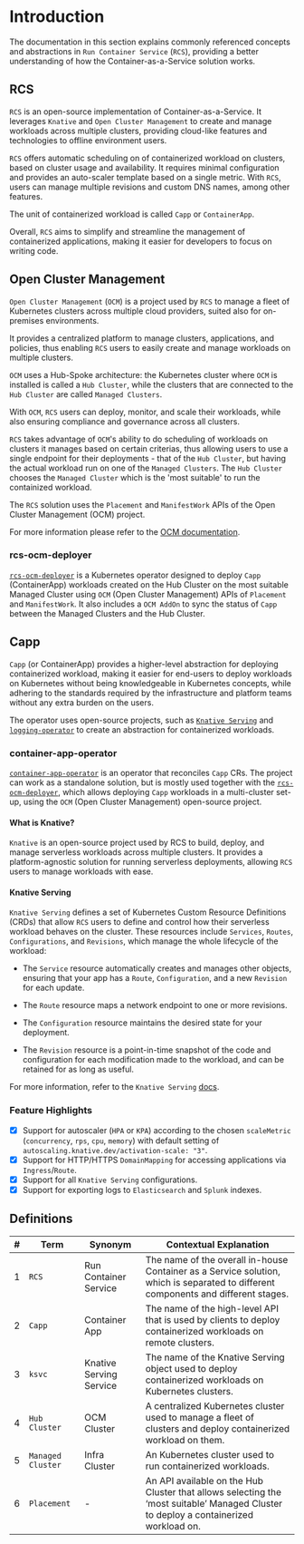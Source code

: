 # Introduction

The documentation in this section explains commonly referenced concepts and abstractions in `Run Container Service` (`RCS`), providing a better understanding of how the Container-as-a-Service solution works.

## RCS

`RCS` is an open-source implementation of Container-as-a-Service. It leverages `Knative` and `Open Cluster Management` to create and manage workloads across multiple clusters, providing cloud-like features and technologies to offline environment users.

`RCS` offers automatic scheduling on of containerized workload on clusters, based on cluster usage and availability. It requires minimal configuration and provides an auto-scaler template based on a single metric. With `RCS`, users can manage multiple revisions and custom DNS names, among other features.

The unit of containerized workload is called `Capp` or `ContainerApp`.

Overall, `RCS` aims to simplify and streamline the management of containerized applications, making it easier for developers to focus on writing code.

## Open Cluster Management

`Open Cluster Management` (`OCM`) is a project used by `RCS` to manage a fleet of Kubernetes clusters across multiple cloud providers, suited also for on-premises environments.

It provides a centralized platform to manage clusters, applications, and policies, thus enabling `RCS` users to easily create and manage workloads on multiple clusters.

`OCM` uses a Hub-Spoke architecture: the Kubernetes cluster where `OCM` is installed is called a `Hub Cluster`, while the clusters that are connected to the `Hub Cluster` are called `Managed Clusters`.

With `OCM`, `RCS` users can deploy, monitor, and scale their workloads, while also ensuring compliance and governance across all clusters.

`RCS` takes advantage of `OCM`'s ability to do scheduling of workloads on clusters it manages based on certain criterias, thus allowing users to use a single endpoint for their deployments - that of the `Hub Cluster`, but having the actual workload run on one of the `Managed Clusters`. The `Hub Cluster` chooses the `Managed Cluster` which is the 'most suitable' to run the containized workload.

The `RCS` solution uses the `Placement` and `ManifestWork` APIs of the Open Cluster Management (OCM) project.

For more information please refer to the [OCM documentation](https://open-cluster-management.io/concepts/).

### rcs-ocm-deployer

[`rcs-ocm-deployer`](https://github.com/dana-team/rcs-ocm-deployer) is a Kubernetes operator designed to deploy `Capp` (ContainerApp) workloads created on the Hub Cluster on the most suitable Managed Cluster using `OCM` (Open Cluster Management) APIs of `Placement` and `ManifestWork`. It also includes a `OCM AddOn` to sync the status of `Capp` between the Managed Clusters and the Hub Cluster.

## Capp

`Capp` (or ContainerApp) provides a higher-level abstraction for deploying containerized workload, making it easier for end-users to deploy workloads on Kubernetes without being knowledgeable in Kubernetes concepts, while adhering to the standards required by the infrastructure and platform teams without any extra burden on the users.

The operator uses open-source projects, such as [`Knative Serving`](https://github.com/knative/serving) and [`logging-operator`](https://github.com/kube-logging/logging-operator) to create an abstraction for containerized workloads.

### container-app-operator

[`container-app-operator`](https://github.com/dana-team/container-app-operator) is an operator that reconciles `Capp` CRs. The project can work as a standalone solution, but is mostly used together with the [`rcs-ocm-deployer`](https://github.com/dana-team/rcs-ocm-deployer), which allows deploying `Capp` workloads in a multi-cluster set-up, using the `OCM` (Open Cluster Management) open-source project.

#### What is Knative?

`Knative` is an open-source project used by RCS to build, deploy, and manage serverless workloads across multiple clusters. It provides a platform-agnostic solution for running serverless deployments, allowing `RCS` users to manage workloads with ease.

#### Knative Serving

`Knative Serving` defines a set of Kubernetes Custom Resource Definitions (CRDs) that allow `RCS` users to define and control how their serverless workload behaves on the cluster. These resources include `Services`, `Routes`, `Configurations`, and `Revisions`, which manage the whole lifecycle of the workload:

- The `Service` resource automatically creates and manages other objects, ensuring that your app has a `Route`, `Configuration`, and a new `Revision` for each update.

- The `Route` resource maps a network endpoint to one or more revisions.

- The `Configuration` resource maintains the desired state for your deployment.

- The `Revision` resource is a point-in-time snapshot of the code and configuration for each modification made to the workload, and can be retained for as long as useful.

For more information, refer to the `Knative Serving` [docs](https://knative.dev/docs/serving/).

### Feature Highlights

- [x] Support for autoscaler (`HPA` or `KPA`) according to the chosen `scaleMetric` (`concurrency`, `rps`, `cpu`, `memory`) with default setting of `autoscaling.knative.dev/activation-scale: "3"`.
- [x] Support for HTTP/HTTPS `DomainMapping` for accessing applications via `Ingress`/`Route`.
- [x] Support for all `Knative Serving` configurations.
- [x] Support for exporting logs to `Elasticsearch` and `Splunk` indexes.

## Definitions

| #   | Term          | Synonym                   | Contextual Explanation                                                                        |
| --- | -------------| -------------------------| ----------------------------------------------------------------------------------------------|
| 1   | `RCS`           | Run Container Service     | The name of the overall in-house Container as a Service solution, which is separated to different components and different stages. |
| 2   | `Capp`          | Container App             | The name of the high-level API that is used by clients to deploy containerized workloads on remote clusters. |
| 3   | `ksvc`          | Knative Serving Service   | The name of the Knative Serving object used to deploy containerized workloads on Kubernetes clusters. |
| 4   | `Hub Cluster`   | OCM Cluster               | A centralized Kubernetes cluster used to manage a fleet of clusters and deploy containerized workload on them. |
| 5   | `Managed Cluster` | Infra Cluster           | An Kubernetes cluster used to run containerized workloads. |
| 6   | `Placement`     | -                         | An API available on the Hub Cluster that allows selecting the ‘most suitable’ Managed Cluster to deploy a containerized workload on. |
